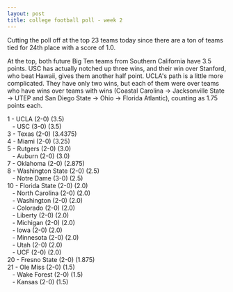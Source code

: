 ```yaml
---
layout: post
title: college football poll - week 2
---
```


Cutting the poll off at the top 23 teams today since there are a ton of teams
tied for 24th place with a score of 1.0.

At the top, both future Big Ten teams from Southern California have 3.5 points.  USC has actually notched up three wins, and their win over Stanford, who beat Hawaii, gives them another half point.  UCLA's path is a little more complicated.  They have only two wins, but each of them were over teams who have wins over teams with wins (Coastal Carolina → Jacksonville State → UTEP and San Diego State → Ohio → Florida Atlantic), counting as 1.75 points each.

1 - UCLA (2-0) (3.5)  
&nbsp;&nbsp; - USC (3-0) (3.5)  
3 - Texas (2-0) (3.4375)  
4 - Miami (2-0) (3.25)  
5 - Rutgers (2-0) (3.0)  
&nbsp;&nbsp; - Auburn (2-0) (3.0)  
7 - Oklahoma (2-0) (2.875)  
8 - Washington State (2-0) (2.5)  
&nbsp;&nbsp; - Notre Dame (3-0) (2.5)  
10 - Florida State (2-0) (2.0)  
&nbsp;&nbsp; - North Carolina (2-0) (2.0)  
&nbsp;&nbsp; - Washington (2-0) (2.0)  
&nbsp;&nbsp; - Colorado (2-0) (2.0)  
&nbsp;&nbsp; - Liberty (2-0) (2.0)  
&nbsp;&nbsp; - Michigan (2-0) (2.0)  
&nbsp;&nbsp; - Iowa (2-0) (2.0)  
&nbsp;&nbsp; - Minnesota (2-0) (2.0)  
&nbsp;&nbsp; - Utah (2-0) (2.0)  
&nbsp;&nbsp; - UCF (2-0) (2.0)  
20 - Fresno State (2-0) (1.875)  
21 - Ole Miss (2-0) (1.5)  
&nbsp;&nbsp; - Wake Forest (2-0) (1.5)  
&nbsp;&nbsp; - Kansas (2-0) (1.5)  
